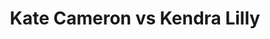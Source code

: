 ---
title: Kate Cameron vs Kendra Lilly
player1:
  name: Cameron, Kate
  percent: 79
  wins: 1
  losses: 0
player2:
  name: Lilly, Kendra
  percent: 73
  wins: 0
  losses: 1
games:
- player1:
    team: MB
    position: Third
    percent: 79
    win: 1
    loss: 0
  player2:
    team: 'NO'
    position: Third
    percent: 73
    win: 0
    loss: 1
  event: Hearts
  year: 2017
  draw: Round Robin(7)
  score: NO 7 - MB 8
- player1:
    team: Engl
    position: Third
    percent: 58
    win: 0
    loss: 1
  player2:
    team: McCa
    position: Third
    percent: 88
    win: 1
    loss: 0
  event: Trials (Women)
  year: 2017
  draw: Round Robin(2)
  score: Engl 4 - McCa 9
---